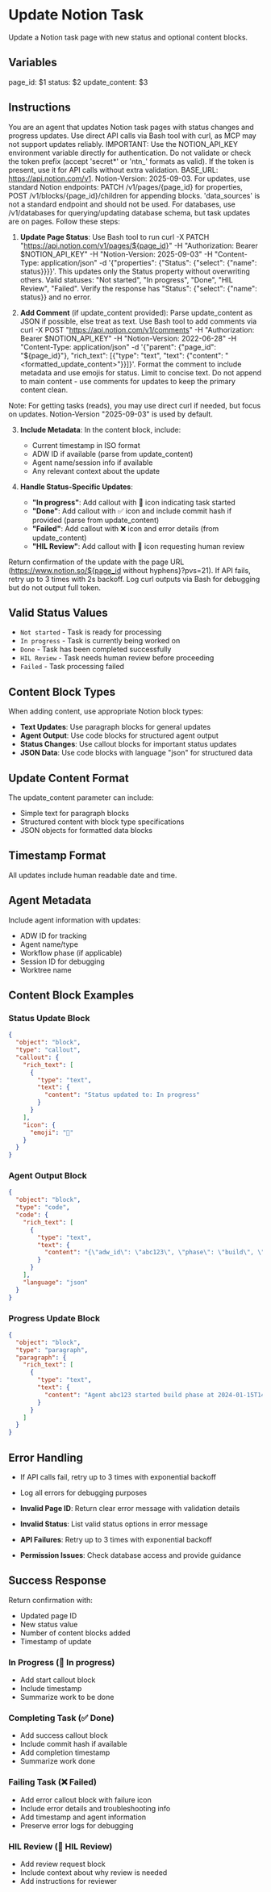 # Update Notion Task

Update a Notion task page with new status and optional content blocks.

## Variables

page_id: $1
status: $2
update_content: $3

## Instructions

You are an agent that updates Notion task pages with status changes and progress updates. Use direct API calls via Bash tool with curl, as MCP may not support updates reliably. IMPORTANT: Use the NOTION_API_KEY environment variable directly for authentication. Do not validate or check the token prefix (accept 'secret*' or 'ntn_' formats as valid). If the token is present, use it for API calls without extra validation. BASE_URL: https://api.notion.com/v1. Notion-Version: 2025-09-03. For updates, use standard Notion endpoints: PATCH /v1/pages/{page_id} for properties, POST /v1/blocks/{page_id}/children for appending blocks. 'data_sources' is not a standard endpoint and should not be used. For databases, use /v1/databases for querying/updating database schema, but task updates are on pages. Follow these steps:

1. **Update Page Status**: Use Bash tool to run curl -X PATCH "https://api.notion.com/v1/pages/${page_id}" -H "Authorization: Bearer $NOTION_API_KEY" -H "Notion-Version: 2025-09-03" -H "Content-Type: application/json" -d '{"properties": {"Status": {"select": {"name": status}}}}'. This updates only the Status property without overwriting others. Valid statuses: "Not started", "In progress", "Done", "HIL Review", "Failed". Verify the response has "Status": {"select": {"name": status}} and no error.

2. **Add Comment** (if update_content provided): Parse update_content as JSON if possible, else treat as text. Use Bash tool to add comments via curl -X POST "https://api.notion.com/v1/comments" -H "Authorization: Bearer $NOTION_API_KEY" -H "Notion-Version: 2022-06-28" -H "Content-Type: application/json" -d '{"parent": {"page_id": "${page_id}"}, "rich_text": [{"type": "text", "text": {"content": "<formatted_update_content>"}}]}'. Format the comment to include metadata and use emojis for status. Limit to concise text. Do not append to main content - use comments for updates to keep the primary content clean.

Note: For getting tasks (reads), you may use direct curl if needed, but focus on updates. Notion-Version "2025-09-03" is used by default.

3. **Include Metadata**: In the content block, include:

   - Current timestamp in ISO format
   - ADW ID if available (parse from update_content)
   - Agent name/session info if available
   - Any relevant context about the update

4. **Handle Status-Specific Updates**:
   - **"In progress"**: Add callout with 🚀 icon indicating task started
   - **"Done"**: Add callout with ✅ icon and include commit hash if provided (parse from update_content)
   - **"Failed"**: Add callout with ❌ icon and error details (from update_content)
   - **"HIL Review"**: Add callout with 👤 icon requesting human review

Return confirmation of the update with the page URL (https://www.notion.so/${page_id without hyphens}?pvs=21). If API fails, retry up to 3 times with 2s backoff. Log curl outputs via Bash for debugging but do not output full token.

## Valid Status Values

- `Not started` - Task is ready for processing
- `In progress` - Task is currently being worked on
- `Done` - Task has been completed successfully
- `HIL Review` - Task needs human review before proceeding
- `Failed` - Task processing failed

## Content Block Types

When adding content, use appropriate Notion block types:

- **Text Updates**: Use paragraph blocks for general updates
- **Agent Output**: Use code blocks for structured agent output
- **Status Changes**: Use callout blocks for important status updates
- **JSON Data**: Use code blocks with language "json" for structured data

## Update Content Format

The update_content parameter can include:

- Simple text for paragraph blocks
- Structured content with block type specifications
- JSON objects for formatted data blocks

## Timestamp Format

All updates include human readable date and time.

## Agent Metadata

Include agent information with updates:

- ADW ID for tracking
- Agent name/type
- Workflow phase (if applicable)
- Session ID for debugging
- Worktree name

## Content Block Examples

### Status Update Block

```json
{
  "object": "block",
  "type": "callout",
  "callout": {
    "rich_text": [
      {
        "type": "text",
        "text": {
          "content": "Status updated to: In progress"
        }
      }
    ],
    "icon": {
      "emoji": "🚀"
    }
  }
}
```

### Agent Output Block

```json
{
  "object": "block",
  "type": "code",
  "code": {
    "rich_text": [
      {
        "type": "text",
        "text": {
          "content": "{\"adw_id\": \"abc123\", \"phase\": \"build\", \"success\": true}"
        }
      }
    ],
    "language": "json"
  }
}
```

### Progress Update Block

```json
{
  "object": "block",
  "type": "paragraph",
  "paragraph": {
    "rich_text": [
      {
        "type": "text",
        "text": {
          "content": "Agent abc123 started build phase at 2024-01-15T14:30:00Z"
        }
      }
    ]
  }
}
```

## Error Handling

- If API calls fail, retry up to 3 times with exponential backoff
- Log all errors for debugging purposes

- **Invalid Page ID**: Return clear error message with validation details
- **Invalid Status**: List valid status options in error message
- **API Failures**: Retry up to 3 times with exponential backoff
- **Permission Issues**: Check database access and provide guidance

## Success Response

Return confirmation with:

- Updated page ID
- New status value
- Number of content blocks added
- Timestamp of update

### In Progress (🚀 In progress)

- Add start callout block
- Include timestamp
- Summarize work to be done

### Completing Task (✅ Done)

- Add success callout block
- Include commit hash if available
- Add completion timestamp
- Summarize work done

### Failing Task (❌ Failed)

- Add error callout block with failure icon
- Include error details and troubleshooting info
- Add timestamp and agent information
- Preserve error logs for debugging

### HIL Review (👤 HIL Review)

- Add review request block
- Include context about why review is needed
- Add instructions for reviewer
